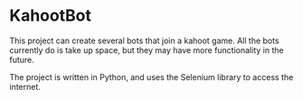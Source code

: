 # KahootBot
This project can create several bots that join a kahoot game. All the bots currently do is take up space, but they may have more functionality in the future.

The project is written in Python, and uses the Selenium library to access the internet.
